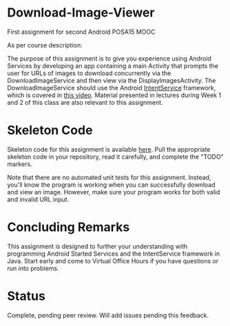 # Download-Image-Viewer
First assignment for second Android POSA15 MOOC

As per course description:

The purpose of this assignment is to give you experience using Android Services by developing an app containing a main Activity that prompts the user for URLs of images to download concurrently via the DownloadImageService and then view via the DisplayImagesActivity. The DownloadImageService should use the Android <a href="http://developer.android.com/reference/android/app/IntentService.html">IntentService</a> framework, which is covered in <a href="https://www.youtube.com/watch?v=N9tx9sRmn48&list=PLZ9NgFYEMxp4tbiFYip6tDNIEBRUDyPQK&index=39">this video</a>. Material presented in lectures during Week 1 and 2 of this class are also relevant to this assignment. </p>

# Skeleton Code

Skeleton code for this assignment is available <a href="https://github.com/douglascraigschmidt/POSA-15/tree/master/assignments/assignment1">here</a>. Pull the appropriate skeleton code in your repository, read it carefully, and complete the "TODO" markers.

Note that there are no automated unit tests for this assignment. Instead, you'll know the program is working when you can successfully download and view an image.  However, make sure your program works for both valid and invalid URL input.

# Concluding Remarks

This assignment is designed to further your understanding with programming Android Started Services and the IntentService framework in Java. Start early and come to Virtual Office Hours if you have questions or run into problems.  </p>

# Status

Complete, pending peer review. Will add issues pending this feedback.
